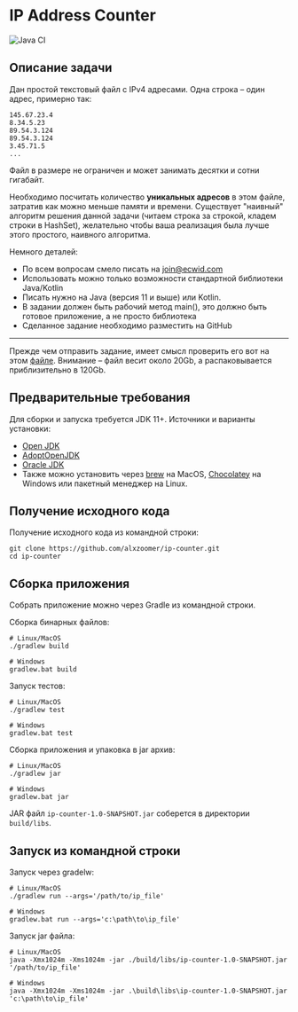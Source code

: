 # IP Address Counter

![Java CI](https://github.com/alxzoomer/ip-counter/workflows/Java%20CI/badge.svg?branch=dev)

## Описание задачи

Дан простой текстовый файл с IPv4 адресами. Одна строка – один адрес, примерно так:

```
145.67.23.4
8.34.5.23
89.54.3.124
89.54.3.124
3.45.71.5
...
```

Файл в размере не ограничен и может занимать десятки и сотни гигабайт.

Необходимо посчитать количество __уникальных адресов__ в этом файле, затратив как можно меньше памяти и времени. Существует "наивный" алгоритм решения данной задачи (читаем строка за строкой, кладем строки в HashSet), желательно чтобы ваша реализация была лучше этого простого, наивного алгоритма.

Немного деталей:
- По всем вопросам смело писать на join@ecwid.com
- Использовать можно только возможности стандартной библиотеки Java/Kotlin
- Писать нужно на Java (версия 11 и выше) или Kotlin.
- В задании должен быть рабочий метод main(), это должно быть готовое приложение, а не просто библиотека
- Сделанное задание необходимо разместить на GitHub

---
Прежде чем отправить задание, имеет смысл проверить его вот на этом [файле](https://ecwid-vgv-storage.s3.eu-central-1.amazonaws.com/ip_addresses.zip). Внимание – файл весит около 20Gb, а распаковывается приблизительно в 120Gb.

## Предварительные требования

Для сборки и запуска требуется JDK 11+. Источники и варианты установки:

- [Open JDK](https://openjdk.java.net/install/index.html)
- [AdoptOpenJDK](https://adoptopenjdk.net)
- [Oracle JDK](https://www.oracle.com/ru/java/technologies/javase-downloads.html)
- Также можно установить через [brew](https://brew.sh) на MacOS, [Chocolatey](https://chocolatey.org) на Windows
или пакетный менеджер на Linux.

## Получение исходного кода

Получение исходного кода из командной строки:

```shell
git clone https://github.com/alxzoomer/ip-counter.git
cd ip-counter
```

## Сборка приложения

Собрать приложение можно через Gradle из командной строки.

Сборка бинарных файлов:

```shell
# Linux/MacOS
./gradlew build

# Windows
gradlew.bat build
```

Запуск тестов:

```shell
# Linux/MacOS
./gradlew test

# Windows
gradlew.bat test
```

Сборка приложения и упаковка в jar архив:

```shell
# Linux/MacOS
./gradlew jar

# Windows
gradlew.bat jar
```

JAR файл `ip-counter-1.0-SNAPSHOT.jar` соберется в директории `build/libs`.  

## Запуск из командной строки

Запуск через gradelw:

```shell
# Linux/MacOS
./gradlew run --args='/path/to/ip_file'

# Windows
gradlew.bat run --args='c:\path\to\ip_file'
```

Запуск jar файла:

```shell
# Linux/MacOS
java -Xmx1024m -Xms1024m -jar ./build/libs/ip-counter-1.0-SNAPSHOT.jar '/path/to/ip_file'

# Windows
java -Xmx1024m -Xms1024m -jar .\build\libs\ip-counter-1.0-SNAPSHOT.jar 'c:\path\to\ip_file'  
```